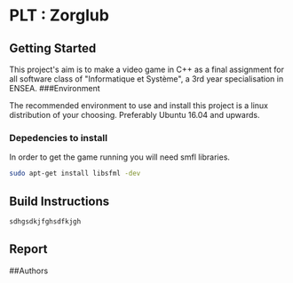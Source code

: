 # PLT : Zorglub

## Getting Started

This project's aim is to make a video game in C++ as a final assignment for all software class of "Informatique et Système", a 3rd year specialisation in ENSEA.
###Environment

The recommended environment to use and install this project is a linux distribution of your choosing. Preferably Ubuntu 16.04 and upwards.

### Depedencies to install
In order to get the game running  you will need smfl libraries.

```bash
sudo apt-get install libsfml -dev
```

## Build Instructions
```bash
sdhgsdkjfghsdfkjgh
```
## Report

##Authors


